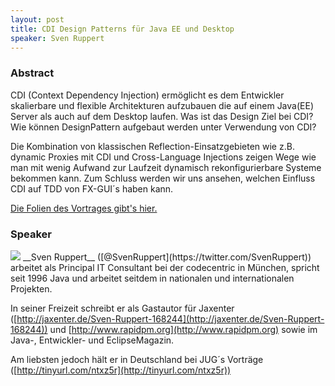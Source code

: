 ```yaml
---
layout: post
title: CDI Design Patterns für Java EE und Desktop
speaker: Sven Ruppert
---
```


### Abstract

CDI (Context Dependency Injection) ermöglicht es dem Entwickler skalierbare und flexible Architekturen aufzubauen die auf einem Java(EE) Server als auch auf dem Desktop laufen.  Was ist das Design Ziel bei CDI? Wie können DesignPattern aufgebaut werden unter Verwendung von CDI?

Die Kombination von klassischen Reflection-Einsatzgebieten wie z.B. dynamic Proxies mit CDI und Cross-Language Injections zeigen Wege wie man mit wenig Aufwand zur Laufzeit dynamisch rekonfigurierbare Systeme bekommen kann. Zum Schluss werden wir uns ansehen, welchen Einfluss CDI auf TDD von FX-GUI´s haben kann.

[Die Folien des Vortrages gibt's hier.](/files/slides.pdf)

### Speaker

<img src="/images/speaker/svenruppert.jpg" class="speakerpic"/>
__Sven Ruppert__ ([@SvenRuppert](https://twitter.com/SvenRuppert)) arbeitet als Principal IT Consultant bei der codecentric in München, spricht seit 1996 Java und arbeitet seitdem in nationalen und internationalen Projekten.

In seiner Freizeit schreibt er als Gastautor für Jaxenter ([http://jaxenter.de/Sven-Ruppert-168244](http://jaxenter.de/Sven-Ruppert-168244)) und [http://www.rapidpm.org](http://www.rapidpm.org) sowie im Java-, Entwickler- und EclipseMagazin.

Am liebsten jedoch hält er in Deutschland bei JUG´s Vorträge ([http://tinyurl.com/ntxz5r](http://tinyurl.com/ntxz5r))
